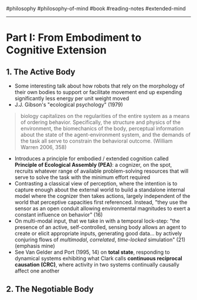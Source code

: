 #philosophy #philosophy-of-mind #book #reading-notes #extended-mind
___
# Part I: From Embodiment to Cognitive Extension
## 1. The Active Body
- Some interesting talk about how robots that rely on the morphology of their own bodies to support or facilitate movement end up expending significantly less energy per unit weight moved
- J.J. Gibson's "ecological psychology" (1979)
> biology capitalizes on the regularities of the entire system as a means of ordering behavior. Specifically, the structure and physics of the environment, the biomechanics of the body, perceptual information about the state of the agent-environment system, and the demands of the task all serve to constrain the behavioral outcome. (William Warren 2006, 358)
- Introduces a principle for embodied / extended cognition called **Principle of Ecological Assembly (PEA)**: a cognizer, on the spot, recruits whatever range of available problem-solving resources that will serve to solve the task with the minimum effort required
- Contrasting a classical view of perception, where the intention is to capture enough about the external world to build a standalone internal model where the cognizer then takes actions, largely independent of the world that perceptive capacities first referenced. Instead, "they use the sensor as an open conduit allowing environmental magnitudes to exert a constant influence on behavior" (16)
- On multi-modal input, that we take in with a temporal lock-step: "the presence of an active, self-controlled, sensing body allows an agent to create or elicit appropriate inputs, generating good data... by actively conjuring flows of *multimodal*, *correlated*, *time-locked* simulation" (21) (emphasis mine)
- See Van Gelder and Port (1995, 14) on **total state**, responding to dynamical systems exhibiting what Clark calls **continuous reciprocal causation (CRC)**, where activity in two systems continually causally affect one another

## 2. The Negotiable Body